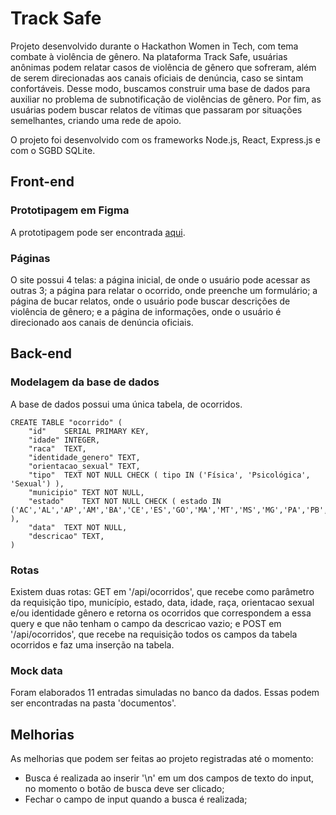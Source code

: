 # Track Safe

Projeto desenvolvido durante o Hackathon Women in Tech, com tema combate à violência de gênero. Na plataforma Track Safe, usuárias anônimas podem relatar casos de violência de gênero que sofreram, além de serem direcionadas aos canais oficiais de denúncia, caso se sintam confortáveis. Desse modo, buscamos construir uma base de dados para auxiliar no problema de subnotificação de violências de gênero. Por fim, as usuárias podem buscar relatos de vítimas que passaram por situações semelhantes, criando uma rede de apoio.

O projeto foi desenvolvido com os frameworks Node.js, React, Express.js e com o SGBD SQLite.

## Front-end

### Prototipagem em Figma

A prototipagem pode ser encontrada [aqui](https://www.figma.com/design/jTDlhrXqCe70yfmMfpCW8k/Prot%C3%B3tipoTrackSafe?node-id=0%3A1&t=MtpVVxI7hjwADaPb-1).

### Páginas

O site possui 4 telas: a página inicial, de onde o usuário pode acessar as outras 3; a página para relatar o ocorrido, onde preenche um formulário; a página de bucar relatos, onde o usuário pode buscar descrições de violência de gênero; e a página de informações, onde o usuário é direcionado aos canais de denúncia oficiais.


## Back-end

### Modelagem da base de dados

A base de dados possui uma única tabela, de ocorridos.

```SQLite
CREATE TABLE "ocorrido" (
	"id"	SERIAL PRIMARY KEY,
	"idade"	INTEGER,
	"raca"	TEXT,
	"identidade_genero"	TEXT,
	"orientacao_sexual"	TEXT,
	"tipo"	TEXT NOT NULL CHECK ( tipo IN ('Física', 'Psicológica', 'Sexual') ),
	"municipio"	TEXT NOT NULL,
	"estado"	TEXT NOT NULL CHECK ( estado IN ('AC','AL','AP','AM','BA','CE','ES','GO','MA','MT','MS','MG','PA','PB','PR','PE','PI','RJ','RN','RS','RO','RR','SC','SP','SE','TO','DF') ),
	"data"	TEXT NOT NULL,
	"descricao"	TEXT,
)
```

### Rotas

Existem duas rotas: GET em '/api/ocorridos', que recebe como parâmetro da requisição tipo, município, estado, data, idade, raça, orientacao sexual e/ou identidade gênero e retorna os ocorridos que correspondem a essa query e que não tenham o campo da descricao vazio; e POST em '/api/ocorridos', que recebe na requisição todos os campos da tabela ocorridos e faz uma inserção na tabela.

### Mock data

Foram elaborados 11 entradas simuladas no banco da dados. Essas podem ser encontradas na pasta 'documentos'.

## Melhorias

As melhorias que podem ser feitas ao projeto registradas até o momento:

- Busca é realizada ao inserir '\n' em um dos campos de texto do input, no momento o botão de busca deve ser clicado;
- Fechar o campo de input quando a busca é realizada;
